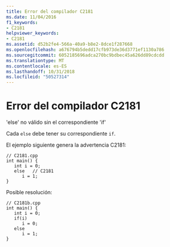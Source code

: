 ```yaml
---
title: Error del compilador C2181
ms.date: 11/04/2016
f1_keywords:
- C2181
helpviewer_keywords:
- C2181
ms.assetid: d52b2fe4-566a-40a9-b8e2-8dce1f287668
ms.openlocfilehash: a676794b5dedd17cfb973de36d3771ef1130a786
ms.sourcegitcommit: 6052185696adca270bc9bdbec45a626dd89cdcdd
ms.translationtype: MT
ms.contentlocale: es-ES
ms.lasthandoff: 10/31/2018
ms.locfileid: "50527314"
---
```

# <a name="compiler-error-c2181"></a>Error del compilador C2181

'else' no válido sin el correspondiente 'if'

Cada `else` debe tener su correspondiente `if`.

El ejemplo siguiente genera la advertencia C2181:

```
// C2181.cpp
int main() {
   int i = 0;
   else   // C2181
      i = 1;
}
```

Posible resolución:

```
// C2181b.cpp
int main() {
   int i = 0;
   if(i)
      i = 0;
   else
      i = 1;
}
```